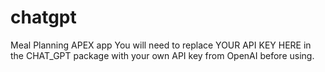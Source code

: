 # chatgpt
Meal Planning APEX app 
You will need to replace YOUR API KEY HERE in the CHAT_GPT package with your own API key from OpenAI before using.
